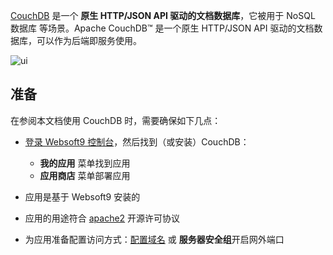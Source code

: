 [CouchDB](https://couchdb.apache.org/) 是一个 **原生 HTTP/JSON API 驱动的文档数据库**，它被用于 NoSQL 数据库  等场景。Apache CouchDB™ 是一个原生 HTTP/JSON API 驱动的文档数据库，可以作为后端即服务使用。


![ui](https://libs.websoft9.com/Websoft9/DocsPicture/zh/couchdb/couchdb-gui-websoft9.png)


## 准备

在参阅本文档使用 CouchDB 时，需要确保如下几点：

- [登录 Websoft9 控制台](./login-console)，然后找到（或安装）CouchDB：
  - **我的应用** 菜单找到应用 
  - **应用商店** 菜单部署应用

- 应用是基于 Websoft9 安装的


- 应用的用途符合 [apache2](https://opensource.org/licenses/Apache-2.0) 开源许可协议


- 为应用准备配置访问方式：[配置域名](./domain-set) 或 **服务器安全组**开启网外端口